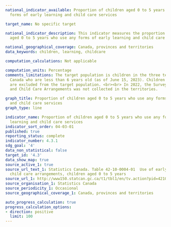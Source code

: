 ```yaml
---
national_indicator_available: Proportion of children aged 0 to 5 years who use any
  forms of early learning and child care services

target_name: No specific target

national_indicator_description: This indicator measures the proportion of children
  aged 0 to 5 years who use any forms of early learning and child care services.

national_geographical_coverage: Canada, provinces and territories
data_keywords: children, learning, childcare

computation_calculations: Not applicable

computation_units: Percentage
comments_limitations: The target population is children in the three territories of
  Canada who are less than 6 years old (as of June 15, 2023). Children living on reserves
  are excluded from the target population. <br><br> In 2022, the Survey on Early Learning
  and Child Care Arrangements was not collected in the territories.

graph_title: Proportion of children aged 0 to 5 years who use any forms of early learning
  and child care services
graph_type: line

indicator_name: Proportion of children aged 0 to 5 years who use any forms of early
  learning and child care services
indicator_sort_order: 04-03-01
published: true
reporting_status: complete
indicator_number: 4.3.1
sdg_goal: '4'
data_non_statistical: false
target_id: '4.3'
data_show_map: true
source_active_1: true
source_url_text_1: Statistics Canada. Table 42-10-0004-01  Use of early learning and
  child care arrangements, children aged 0 to 5 years
source_url_1: http://www150.statcan.gc.ca/t1/tbl1/en/tv.action?pid=4210000401
source_organisation_1: Statistics Canada
source_periodicity_1: Occasional
source_geographical_coverage_1: Canada, provinces and territories

auto_progress_calculation: true
progress_calculation_options:
- direction: positive
  limit: 100
---
```

